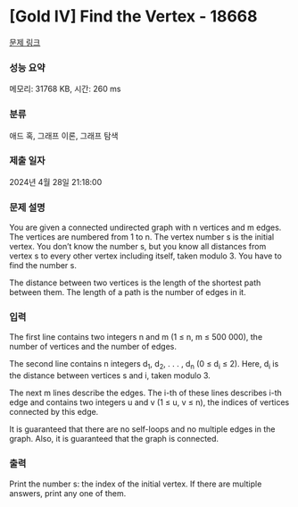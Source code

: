 # [Gold IV] Find the Vertex - 18668 

[문제 링크](https://www.acmicpc.net/problem/18668) 

### 성능 요약

메모리: 31768 KB, 시간: 260 ms

### 분류

애드 혹, 그래프 이론, 그래프 탐색

### 제출 일자

2024년 4월 28일 21:18:00

### 문제 설명

<p>You are given a connected undirected graph with n vertices and m edges. The vertices are numbered from 1 to n. The vertex number s is the initial vertex. You don’t know the number s, but you know all distances from vertex s to every other vertex including itself, taken modulo 3. You have to find the number s.</p>

<p>The distance between two vertices is the length of the shortest path between them. The length of a path is the number of edges in it.</p>

### 입력 

 <p>The first line contains two integers n and m (1 ≤ n, m ≤ 500 000), the number of vertices and the number of edges.</p>

<p>The second line contains n integers d<sub>1</sub>, d<sub>2</sub>, . . . , d<sub>n</sub> (0 ≤ d<sub>i</sub> ≤ 2). Here, d<sub>i</sub> is the distance between vertices s and i, taken modulo 3.</p>

<p>The next m lines describe the edges. The i-th of these lines describes i-th edge and contains two integers u and v (1 ≤ u, v ≤ n), the indices of vertices connected by this edge.</p>

<p>It is guaranteed that there are no self-loops and no multiple edges in the graph. Also, it is guaranteed that the graph is connected.</p>

### 출력 

 <p>Print the number s: the index of the initial vertex. If there are multiple answers, print any one of them.</p>

